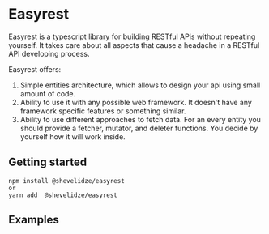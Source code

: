 # Easyrest

Easyrest is a typescript library for building RESTful APis without repeating yourself. It takes care about all aspects that cause a headache in a RESTful API developing process.

Easyrest offers:
1. Simple entities architecture, which allows to design your api using small amount of code.
2. Ability to use it with any possible web framework. It doesn't have any framework specific features or something similar.
3. Ability to use different approaches to fetch data. For an every entity you should provide a fetcher, mutator, and deleter functions. You decide by yourself how it will work inside.

## Getting started

```
npm install @shevelidze/easyrest
or
yarn add  @shevelidze/easyrest
```

## Examples